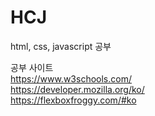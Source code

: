 # HCJ
html, css, javascript 공부

공부 사이트<br>
https://www.w3schools.com/<br>
https://developer.mozilla.org/ko/<br>
https://flexboxfroggy.com/#ko
